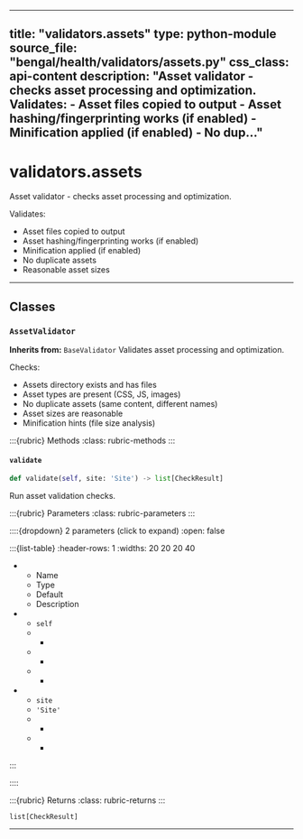 
---
title: "validators.assets"
type: python-module
source_file: "bengal/health/validators/assets.py"
css_class: api-content
description: "Asset validator - checks asset processing and optimization.  Validates: - Asset files copied to output - Asset hashing/fingerprinting works (if enabled) - Minification applied (if enabled) - No dup..."
---

# validators.assets

Asset validator - checks asset processing and optimization.

Validates:
- Asset files copied to output
- Asset hashing/fingerprinting works (if enabled)
- Minification applied (if enabled)
- No duplicate assets
- Reasonable asset sizes

---

## Classes

### `AssetValidator`

**Inherits from:** `BaseValidator`
Validates asset processing and optimization.

Checks:
- Assets directory exists and has files
- Asset types are present (CSS, JS, images)
- No duplicate assets (same content, different names)
- Asset sizes are reasonable
- Minification hints (file size analysis)




:::{rubric} Methods
:class: rubric-methods
:::
#### `validate`
```python
def validate(self, site: 'Site') -> list[CheckResult]
```

Run asset validation checks.



:::{rubric} Parameters
:class: rubric-parameters
:::

::::{dropdown} 2 parameters (click to expand)
:open: false

:::{list-table}
:header-rows: 1
:widths: 20 20 20 40

* - Name
  - Type
  - Default
  - Description
* - `self`
  - -
  - -
  - -
* - `site`
  - `'Site'`
  - -
  - -
:::

::::

:::{rubric} Returns
:class: rubric-returns
:::

`list[CheckResult]`




---


